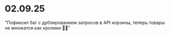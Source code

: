 # 02.09.25

"Пофиксил баг с дублированием запросов в API корзины, теперь товары не множатся как кролики 🐇🔧"
